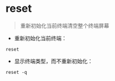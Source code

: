 # reset

> 重新初始化当前终端清空整个终端屏幕

- 重新初始化当前终端：

`reset`

- 显示终端类型，而不重新初始化：

`reset -q`

[#]: contributors: ([呀])